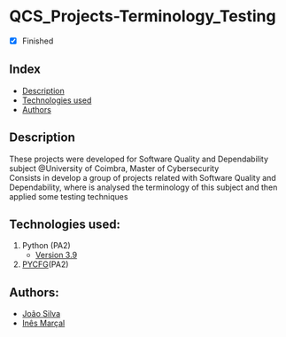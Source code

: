 # QCS_Projects-Terminology_Testing

- [x] Finished

## Index
- [Description](#description)
- [Technologies used](#technologies-used)
- [Authors](#authors)

## Description
These projects were developed for Software Quality and Dependability subject @University of Coimbra, Master of Cybersecurity <br>
Consists in develop a group of projects related with Software Quality and Dependability, where is analysed the terminology of this subject and then applied some testing techniques

## Technologies used:
1. Python (PA2)
    - [Version 3.9](https://www.python.org/downloads/release/python-390/)
2. [PYCFG](https://www.geeksforgeeks.org/draw-control-flow-graph-using-pycfg-python/)(PA2)

## Authors:
- [João Silva](https://github.com/joaosilva21)
- [Inês Marçal](https://github.com/inesmarcal)

